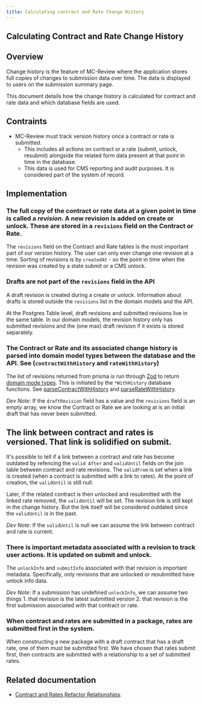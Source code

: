 ```yaml
---
title: Calculating contract and Rate Change History
---
```


## Calculating Contract and Rate Change History

## Overview
Change history is the feature of MC-Review where the application stores full copies of changes to submission data over time. The data is displayed to users on the submission summary page.

 This document details how the change history is calculated for contract and rate data and which database fields are used.

## Contraints
- MC-Review must track version history once a contract or rate is submitted.
    - This includes all actions on contract or a rate (submit, unlock, resubmit) alongside the related form data present at that point in time in the database.
    - This data is used for CMS reporting and audit purposes. It is considered part of the system of record.

## Implementation
### The full copy of the contract or rate  data at a given point in time is called a *revision*. A new revision is added on create or unlock. These are stored in a `revisions` field on the Contract or Rate.

The `revisions` field on the Contract and Rate tables is the most important part of our version history. The user can only ever change one revision at a time. Sorting of revisions is by `createdAt` - so the point in time when the revision was created by a state submit or a CMS unlock.

### Drafts are not part of the `revisions` field in the API

A draft revision is created during a create or unlock. Information about drafts is stored outside the `revisions` list in the domain models and the API.

At the Postgres Table level, draft revisions and submitted revisions live in the same table. In our domain models, the revision history only has submitted revisions and the (one max) draft revision if it exists is stored separately.

### The Contract or Rate and its associated change history is parsed into domain model types between the database and the API. See (`contractWithHistory` and `rateWithHistory`)

The list of revisions returned from prisma is run through [Zod](https://zod.dev/) to return [domain mode types](../../services/app-api/src/domain-models/contractAndRates). This is initiated by the `*WithHistory` database functions. See [parseContractWithHistory](../../services/app-api/src/postgres/contractAndRates/parseContractWithHistory.ts) and [parseRateWithHistory](../../services/app-api/src/postgres/contractAndRates/parseRateWithHistory.ts).

*Dev Note*: If the `draftRevision` field has a value and the `revisions` field is an empty array, we know the Contract or Rate we are looking at is an initial draft that has never been submitted.

## The link between contract and rates is versioned. That link is solidified on submit.

It's possible to tell if a link between a contract and rate has become outdated by refencing the `valid After` and `validUntil` fields on the join table between contract and rate revisions. The `validFrom` is set when a link is created (when a contract is submitted with a link to rates). At the point of creation, the `validUntil` is still null.

Later, if the related contract is then unlocked and resubmitted with the linked rate removed, the `validUntil` will be set. The revision link is still kept in the change history. But the link itself will be considered outdated since the `validUntil` is in the past.

*Dev Note*: If the `validUntil` is null we can assume the link between contract and rate is current.

### There is important metadata associated with a revision to track user actions. It is updated on submit and unlock.

The `unlockInfo` and `submitInfo` associated with that revision is important metadata. Specifically, only revisions that are unlocked or resubmitted have unlock info data.

*Dev Note*: If a submission has undefined `unlockInfo`, we can assume two things 1. that revision is the latest submitted version 2. that revision is the first submission associated with that contract or rate.

### When contract and rates are submitted in a package, rates are submitted first in the system.

When constructing a new package with a draft contract that has a draft rate, one of them must be submitted first. We have chosen that rates submit first, then contracts are submitted with a relationship to a set of submitted rates.

## Related documentation
- [Contract and Rates Refactor Relationships](./contract-rate-refactor-relationships.md).